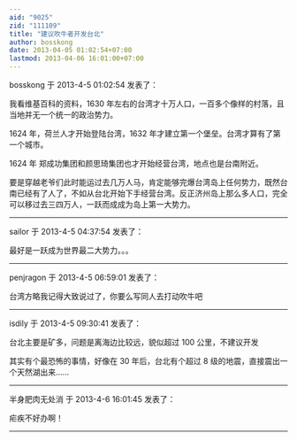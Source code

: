```yaml
---
aid: "9025"
zid: "111109"
title: "建议吹牛者开发台北"
author: bosskong
date: 2013-04-05 01:02:54+07:00
lastmod: 2013-04-06 16:01:00+07:00
---
```


bosskong 于 2013-4-5 01:02:54 发表了：

我看维基百科的资料，1630 年左右的台湾才十万人口，一百多个像样的村落，且当地并无一个统一的政治势力。

1624 年，荷兰人才开始登陆台湾，1632 年才建立第一个堡垒。台湾才算有了第一个城市。

1624 年 郑成功集团和颜思琦集团也才开始经营台湾，地点也是台南附近。

要是穿越老爷们此时能运过去几万人马，肯定能够完爆台湾岛上任何势力，既然台南已经有了人了，不如从台北开始下手经营台湾。反正济州岛上那么多人口，完全可以移过去三四万人，一跃而成成为岛上第一大势力。

---

sailor 于 2013-4-5 04:37:54 发表了：

最好是一跃成为世界最二大势力。。。

---

penjragon 于 2013-4-5 06:59:01 发表了：

台湾方略我记得大致说过了，你要么写同人去打动吹牛吧

---

isdily 于 2013-4-5 09:30:41 发表了：

台北主要是矿多，问题是离海边比较远，貌似超过 100 公里，不建议开发

其实有个最恐怖的事情，好像在 30 年后，台北有个超过 8 级的地震，直接震出一个天然湖出来……

---

半身肥肉无处消 于 2013-4-6 16:01:45 发表了：

疟疾不好办啊！

---
